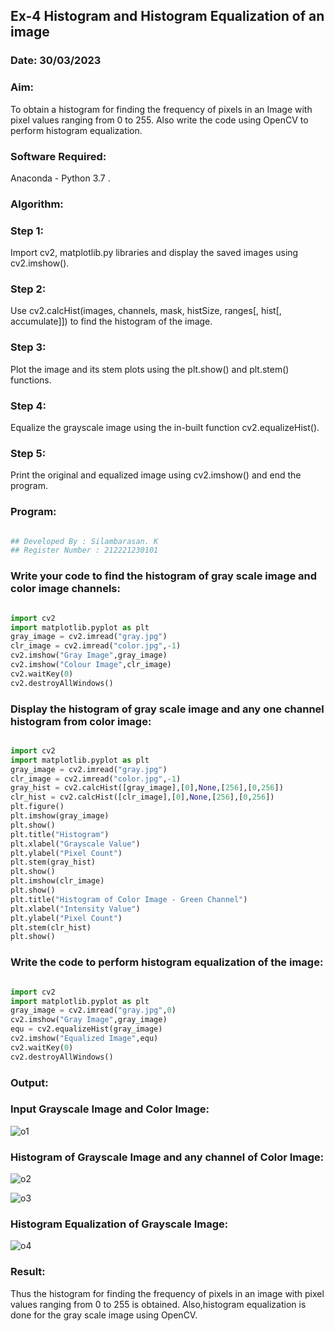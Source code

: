 ## Ex-4   Histogram and Histogram Equalization of an image
### Date: 30/03/2023
### Aim:

To obtain a histogram for finding the frequency of pixels in an Image with pixel values ranging from 0 to 255. Also write the code using OpenCV to perform histogram equalization.

### Software Required:

Anaconda - Python 3.7 .

### Algorithm:

### Step 1:

Import cv2, matplotlib.py libraries and display the saved images using cv2.imshow().

### Step 2:

Use cv2.calcHist(images, channels, mask, histSize, ranges[, hist[, accumulate]]) to find the histogram of the image.

### Step 3:

Plot the image and its stem plots using the plt.show() and plt.stem() functions.

### Step 4:

Equalize the grayscale image using the in-built function cv2.equalizeHist().

### Step 5:

Print the original and equalized image using cv2.imshow() and end the program.

### Program:

```python

## Developed By : Silambarasan. K
## Register Number : 212221230101

```

### Write your code to find the histogram of gray scale image and color image channels:

```python

import cv2
import matplotlib.pyplot as plt
gray_image = cv2.imread("gray.jpg")
clr_image = cv2.imread("color.jpg",-1)
cv2.imshow("Gray Image",gray_image)
cv2.imshow("Colour Image",clr_image)
cv2.waitKey(0)
cv2.destroyAllWindows()

```

### Display the histogram of gray scale image and any one channel histogram from color image:

```python

import cv2
import matplotlib.pyplot as plt
gray_image = cv2.imread("gray.jpg")
clr_image = cv2.imread("color.jpg",-1)
gray_hist = cv2.calcHist([gray_image],[0],None,[256],[0,256])
clr_hist = cv2.calcHist([clr_image],[0],None,[256],[0,256])
plt.figure()
plt.imshow(gray_image)
plt.show()
plt.title("Histogram")
plt.xlabel("Grayscale Value")
plt.ylabel("Pixel Count")
plt.stem(gray_hist)
plt.show()
plt.imshow(clr_image)
plt.show()
plt.title("Histogram of Color Image - Green Channel")
plt.xlabel("Intensity Value")
plt.ylabel("Pixel Count")
plt.stem(clr_hist)
plt.show()


```



### Write the code to perform histogram equalization of the image:

```python

import cv2
import matplotlib.pyplot as plt
gray_image = cv2.imread("gray.jpg",0)
cv2.imshow("Gray Image",gray_image)
equ = cv2.equalizeHist(gray_image)
cv2.imshow("Equalized Image",equ)
cv2.waitKey(0)
cv2.destroyAllWindows()

```



### Output:

### Input Grayscale Image and Color Image:

![o1](https://user-images.githubusercontent.com/94525786/230705828-e72fac26-43aa-4d1f-a6df-f0452b9d88c3.png)


### Histogram of Grayscale Image and any channel of Color Image:

![o2](https://user-images.githubusercontent.com/94525786/230705830-4fe999e9-7c3c-438b-87fc-046df59c5fc4.png)

![o3](https://user-images.githubusercontent.com/94525786/230705833-59486df0-8296-491a-b065-8ec546a2a6d2.png)



### Histogram Equalization of Grayscale Image:


![o4](https://user-images.githubusercontent.com/94525786/230705836-d961f181-51b3-4c68-87d0-aae116a76fd7.png)


### Result: 

Thus the histogram for finding the frequency of pixels in an image with pixel values ranging from 0 to 255 is obtained. Also,histogram equalization is done for the gray scale image using OpenCV.


